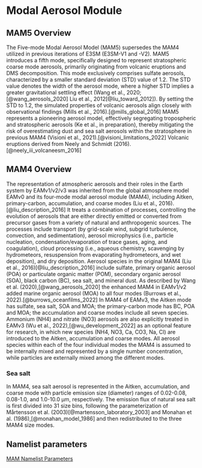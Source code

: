 # Modal Aerosol Module

## MAM5 Overview

The Five-mode Modal Aerosol Model (MAM5) supersedes the MAM4 utilized in previous iterations of E3SM (E3SM-V1 and -V2). MAM5 introduces a fifth mode, specifically designed to represent stratospheric coarse mode aerosols, primarily originating from volcanic eruptions and DMS decomposition. This mode exclusively comprises sulfate aerosols, characterized by a smaller standard deviation (STD) value of 1.2. The STD value denotes the width of the aerosol mode, where a higher STD implies a greater gravitational settling effect (Wang et al., 2020;[@wang_aerosols_2020] Liu et al., 2012[@liu_toward_2012]). By setting the STD to 1.2, the simulated properties of volcanic aerosols align closely with observational findings (Mills et al., 2016).[@mills_global_2016] MAM5 represents a pioneering aerosol model, effectively segregating tropospheric and stratospheric aerosols (Ke et al., in preparation), thereby mitigating the risk of overestimating dust and sea salt aerosols within the stratosphere in previous MAM4 (Visioni et al., 2021).[@visioni_limitations_2022] Volcanic eruptions derived from Neely and Schmidt (2016).[@neely_iii_volcaneesm_2016]

## MAM4 Overview

The representation of atmospheric aerosols and their roles in the Earth system by EAMv1/v2/v3 was inherited from the global atmosphere model EAMv0 and its four-mode modal aerosol module (MAM4), including Aitken, primary-carbon, accumulation, and coarse modes (Liu et al., 2016).[@liu_description_2016] It treats a combination of processes, controlling the evolution of aerosols that are either directly emitted or converted from precursor gases from a variety of natural and anthropogenic sources. The processes include transport (by grid-scale wind, subgrid turbulence, convection, and sedimentation), aerosol microphysics (i.e., particle nucleation, condensation/evaporation of trace gases, aging, and coagulation), cloud processing (i.e., aqueous chemistry, scavenging by hydrometeors, resuspension from evaporating hydrometeors, and wet deposition), and dry deposition. Aerosol species in the original MAM4 (Liu et al., 2016)[@liu_description_2016] include sulfate, primary organic aerosol (POA) or particulate organic matter (POM), secondary organic aerosol (SOA), black carbon (BC), sea salt, and mineral dust. As described by Wang et al. (2020),[@wang_aerosols_2020] the enhanced MAM4 in EAMv1/v2 added marine organic aerosol (MOA) to all four modes (Burrows et al., 2022).[@burrows_oceanfilms_2022] In MAM4 of EAMv3, the Aitken mode has sulfate, sea salt, SOA and MOA; the primary-carbon mode has BC, POA and MOA; the accumulation and coarse modes include all seven species. Ammonium (NH4) and nitrate (NO3) aerosols are also explicitly treated in EAMv3 (Wu et al., 2022),[@wu_development_2022] as an optional feature for research, in which new species (NH4, NO3, Ca, CO3, Na, Cl) are introduced to the Aitken, accumulation and coarse modes. All aerosol species within each of the four individual modes the MAM4 is assumed to be internally mixed and represented by a single number concentration, while particles are externally mixed among the different modes.

### Sea salt

In MAM4, sea salt aerosol is represented in the Aitken, accumulation, and coarse mode with particle emission size (diameter) ranges of 0.02-0.08, 0.08-1.0, and 1.0-10.0 μm, respectively. The emission flux of natural sea salt is first divided into 31 size bins, following the parameterization of Mårtensson et al. (2003)[@martensson_laboratory_2003] and Monahan et al. (1986),[@monahan_model_1986] and then redistributed to the three MAM4 size modes.

## Namelist parameters

[MAM Namelist Parameters](../user-guide/namelist_parameters.md#modal-aerosol-module)
